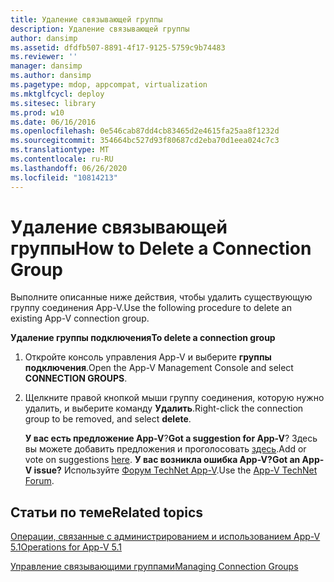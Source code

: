 ```yaml
---
title: Удаление связывающей группы
description: Удаление связывающей группы
author: dansimp
ms.assetid: dfdfb507-8891-4f17-9125-5759c9b74483
ms.reviewer: ''
manager: dansimp
ms.author: dansimp
ms.pagetype: mdop, appcompat, virtualization
ms.mktglfcycl: deploy
ms.sitesec: library
ms.prod: w10
ms.date: 06/16/2016
ms.openlocfilehash: 0e546cab87dd4cb83465d2e4615fa25aa8f1232d
ms.sourcegitcommit: 354664bc527d93f80687cd2eba70d1eea024c7c3
ms.translationtype: MT
ms.contentlocale: ru-RU
ms.lasthandoff: 06/26/2020
ms.locfileid: "10814213"
---
```

# <span data-ttu-id="2702b-103">Удаление связывающей группы</span><span class="sxs-lookup"><span data-stu-id="2702b-103">How to Delete a Connection Group</span></span>


<span data-ttu-id="2702b-104">Выполните описанные ниже действия, чтобы удалить существующую группу соединения App-V.</span><span class="sxs-lookup"><span data-stu-id="2702b-104">Use the following procedure to delete an existing App-V connection group.</span></span>

**<span data-ttu-id="2702b-105">Удаление группы подключения</span><span class="sxs-lookup"><span data-stu-id="2702b-105">To delete a connection group</span></span>**

1.  <span data-ttu-id="2702b-106">Откройте консоль управления App-V и выберите **группы подключения**.</span><span class="sxs-lookup"><span data-stu-id="2702b-106">Open the App-V Management Console and select **CONNECTION GROUPS**.</span></span>

2.  <span data-ttu-id="2702b-107">Щелкните правой кнопкой мыши группу соединения, которую нужно удалить, и выберите команду **Удалить**.</span><span class="sxs-lookup"><span data-stu-id="2702b-107">Right-click the connection group to be removed, and select **delete**.</span></span>

    <span data-ttu-id="2702b-108">**У вас есть предложение App-V**?</span><span class="sxs-lookup"><span data-stu-id="2702b-108">**Got a suggestion for App-V**?</span></span> <span data-ttu-id="2702b-109">Здесь вы можете добавить предложения и проголосовать [здесь](http://appv.uservoice.com/forums/280448-microsoft-application-virtualization).</span><span class="sxs-lookup"><span data-stu-id="2702b-109">Add or vote on suggestions [here](http://appv.uservoice.com/forums/280448-microsoft-application-virtualization).</span></span> **<span data-ttu-id="2702b-110">У вас возникла ошибка App-V?</span><span class="sxs-lookup"><span data-stu-id="2702b-110">Got an App-V issue?</span></span>** <span data-ttu-id="2702b-111">Используйте [Форум TechNet App-V](https://social.technet.microsoft.com/Forums/home?forum=mdopappv).</span><span class="sxs-lookup"><span data-stu-id="2702b-111">Use the [App-V TechNet Forum](https://social.technet.microsoft.com/Forums/home?forum=mdopappv).</span></span>

## <span data-ttu-id="2702b-112">Статьи по теме</span><span class="sxs-lookup"><span data-stu-id="2702b-112">Related topics</span></span>


[<span data-ttu-id="2702b-113">Операции, связанные с администрированием и использованием App-V 5.1</span><span class="sxs-lookup"><span data-stu-id="2702b-113">Operations for App-V 5.1</span></span>](operations-for-app-v-51.md)

[<span data-ttu-id="2702b-114">Управление связывающими группами</span><span class="sxs-lookup"><span data-stu-id="2702b-114">Managing Connection Groups</span></span>](managing-connection-groups51.md)

 

 





